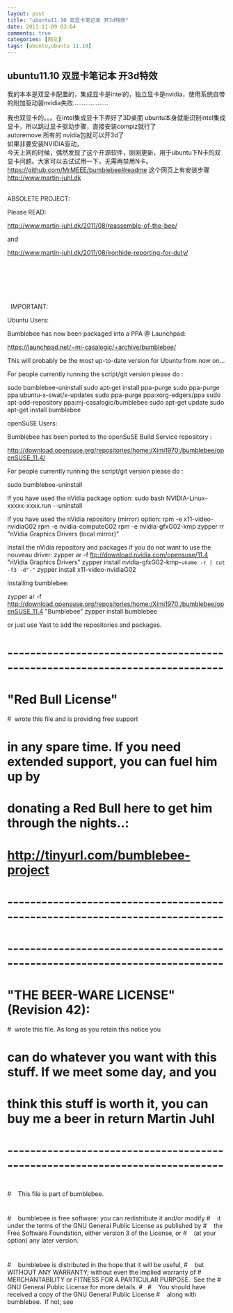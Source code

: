 ```yaml
---
layout: post
title: "ubuntu11.10 双显卡笔记本 开3d特效"
date: 2011-11-09 03:04
comments: true
categories: [网文]
tags: [ubuntu,ubuntu 11.10]
---
```

## ubuntu11.10 双显卡笔记本 开3d特效
我的本本是双显卡配置的，集成显卡是intel的，独立显卡是nvidia，使用系统自带的附加驱动装nvidia失败....................
<div>我也双显卡的。。。在intel集成显卡下弄好了3D桌面
ubuntu本身就能识别intel集成显卡，所以跳过显卡驱动步骤，直接安装compiz就行了</div>
<div>autoremove 所有的 nvidia包就可以开3d了</div>
<div>
如果非要安装NVIDIA驱动，</div>
<div>今天上网的时候，偶然发现了这个开源软件，刚刚更新，用于ubuntu下N卡的双显卡问题。大家可以去试试用一下。无需再禁用N卡。
<a href="https://github.com/MrMEEE/bumblebee#readme">https://github.com/MrMEEE/bumblebee#readme</a>
这个网页上有安装步骤
<a href="http://www.martin-juhl.dk/">http://www.martin-juhl.dk</a></div>
<div> </div>
<div>

ABSOLETE PROJECT:

Please READ:

<a href="http://www.martin-juhl.dk/2011/08/reassemble-of-the-bee/">http://www.martin-juhl.dk/2011/08/reassemble-of-the-bee/</a>

and

<a href="http://www.martin-juhl.dk/2011/08/ironhide-reporting-for-duty/">http://www.martin-juhl.dk/2011/08/ironhide-reporting-for-duty/</a>

&nbsp;

&nbsp;

&nbsp;

&nbsp;
IMPORTANT:

Ubuntu Users:

Bumblebee has now been packaged into a PPA @ Launchpad:

<a href="https://launchpad.net/~mj-casalogic/+archive/bumblebee/">https://launchpad.net/~mj-casalogic/+archive/bumblebee/</a>

This will probably be the most up-to-date version for Ubuntu from now on...

For people currently running the script/git version please do :

sudo bumblebee-uninstall
sudo apt-get install ppa-purge
sudo ppa-purge ppa:ubuntu-x-swat/x-updates
sudo ppa-purge ppa:xorg-edgers/ppa
sudo apt-add-repository ppa:mj-casalogic/bumblebee
sudo apt-get update
sudo apt-get install bumblebee

openSuSE Users:

Bumblebee has been ported to the openSuSE Build Service repository :

<a href="http://download.opensuse.org/repositories/home:/Ximi1970:/bumblebee/openSUSE_11.4/">http://download.opensuse.org/repositories/home:/Ximi1970:/bumblebee/openSUSE_11.4/</a>

For people currently running the script/git version please do :

sudo bumblebee-uninstall

If you have used the nVidia package option:
sudo bash NVIDIA-Linux-xxxxx-xxxx.run --uninstall

If you have used the nVidia repository (mirror) option:
rpm -e x11-video-nvidiaG02
rpm -e nvidia-computeG02
rpm -e nvidia-gfxG02-kmp
zypper rr "nVidia Graphics Drivers (local mirror)"

Install the nVidia repository and packages if you do not want to
use the nouveau driver:
zypper ar -f <a href="ftp://download.nvidia.com/opensuse/11.4">ftp://download.nvidia.com/opensuse/11.4</a> "nVidia Graphics Drivers"
zypper install nvidia-gfxG02-kmp-`uname -r | cut -f3 -d"-"`
zypper install x11-video-nvidiaG02

Installing bumblebee:

zypper ar -f <a href="http://download.opensuse.org/repositories/home:/Ximi1970:/bumblebee/openSUSE_11.4">http://download.opensuse.org/repositories/home:/Ximi1970:/bumblebee/openSUSE_11.4</a> "Bumblebee"
zypper install bumblebee

or just use Yast to add the repositories and packages.

# ----------------------------------------------------------------------------
# "Red Bull License"
#  wrote this file and is providing free support
# in any spare time. If you need extended support, you can fuel him up by
# donating a Red Bull here to get him through the nights..:
#
# <a href="http://tinyurl.com/bumblebee-project">http://tinyurl.com/bumblebee-project</a>
#
# ----------------------------------------------------------------------------

#
# ----------------------------------------------------------------------------
# "THE BEER-WARE LICENSE" (Revision 42):
#  wrote this file. As long as you retain this notice you
# can do whatever you want with this stuff. If we meet some day, and you
# think this stuff is worth it, you can buy me a beer in return Martin Juhl
# ----------------------------------------------------------------------------
#

#    This file is part of bumblebee.
#
#    bumblebee is free software: you can redistribute it and/or modify
#    it under the terms of the GNU General Public License as published by
#    the Free Software Foundation, either version 3 of the License, or
#    (at your option) any later version.
#
#    bumblebee is distributed in the hope that it will be useful,
#    but WITHOUT ANY WARRANTY; without even the implied warranty of
#    MERCHANTABILITY or FITNESS FOR A PARTICULAR PURPOSE.  See the
#    GNU General Public License for more details.
#  
#    You should have received a copy of the GNU General Public License
#    along with bumblebee.  If not, see 

</div>
